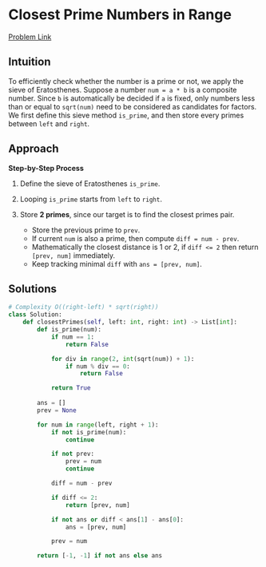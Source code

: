 **Closest Prime Numbers in Range**
=
[Problem Link](https://leetcode.com/problems/closest-prime-numbers-in-range/description)

## Intuition
To efficiently check whether the number is a prime or not, we apply the sieve of Eratosthenes. 
Suppose a number `num = a * b` is a composite number. Since `b` is automatically be decided if `a`
is fixed, only numbers less than or equal to `sqrt(num)` need to be considered as candidates for factors. 
We first define this sieve method `is_prime`, and then store every primes between `left` and `right`.

## Approach
**Step-by-Step Process**

1. Define the sieve of Eratosthenes `is_prime`.

2. Looping `is_prime` starts from `left` to `right`.

3. Store **2 primes**, since our target is to find the closest primes pair.
    - Store the previous prime to `prev`.
    - If current `num` is also a prime, then compute `diff = num - prev`.
    - Mathematically the closest distance is 1 or 2, if `diff <= 2` then return `[prev, num]` immediately.
    - Keep tracking minimal `diff` with `ans = [prev, num]`.
  
## Solutions
```python
# Complexity O((right-left) * sqrt(right))
class Solution:
    def closestPrimes(self, left: int, right: int) -> List[int]:
        def is_prime(num):
            if num == 1:
                return False

            for div in range(2, int(sqrt(num)) + 1):
                if num % div == 0:
                    return False

            return True
        
        ans = []
        prev = None

        for num in range(left, right + 1):
            if not is_prime(num):
                continue

            if not prev:
                prev = num
                continue

            diff = num - prev

            if diff <= 2:
                return [prev, num]

            if not ans or diff < ans[1] - ans[0]:
                ans = [prev, num]

            prev = num

        return [-1, -1] if not ans else ans
